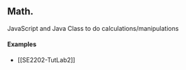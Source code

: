 ## Math.
JavaScript and Java Class to do calculations/manipulations

#### Examples
- [[SE2202-TutLab2]]